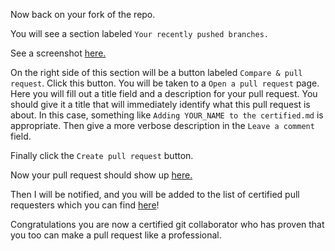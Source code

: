 Now back on your fork of the repo. 

You will see a section labeled `Your recently pushed branches.`

See a screenshot
[here.](https://github.com/GitCertifiedCollaborator/PullRequestCertification/blob/master/screenshot.jpg)

On the right side of this section will be a button labeled
`Compare & pull request`. Click this button. You will be taken to a
`Open a pull request` page. Here you will fill out a title field and a
description for your pull request.  You should give it a title that will
immediately identify what this pull request is about.  In this case,
something like `Adding YOUR_NAME to the certified.md` is appropriate.
Then give a more verbose description in the `Leave a comment` field.

Finally click the `Create pull request` button.

Now your pull request should show up
[here.](https://github.com/GitCertifiedCollaborator/PullRequestCertification/pulls)

Then I will be notified, and you will be added to the list of certified
pull requesters which you can find
[here](https://github.com/GitCertifiedCollaborator/PullRequestCertification/blob/master/certified.md)!

Congratulations you are now a certified git collaborator who has proven
that you too can make a pull request like a professional.
